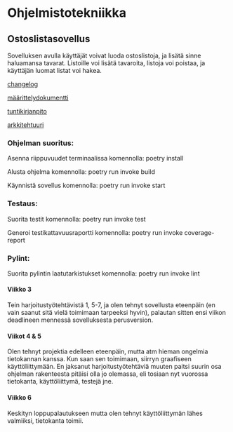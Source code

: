 # Ohjelmistotekniikka

## Ostoslistasovellus

Sovelluksen avulla käyttäjät voivat luoda ostoslistoja, ja lisätä sinne haluamansa tavarat. Listoille voi lisätä tavaroita, listoja voi poistaa, ja käyttäjän luomat listat voi hakea.
 

[changelog](https://github.com/irelinna/ohte/blob/main/dokumentaatio/changelog.md)

[määrittelydokumentti](https://github.com/irelinna/ohte/blob/main/dokumentaatio/maarittelydokumentti.md)

[tuntikirjanpito](https://github.com/irelinna/ohte/blob/main/dokumentaatio/tuntikirjanpito.md)

[arkkitehtuuri](https://github.com/irelinna/ohte/blob/main/dokumentaatio/arkkitehtuuri.md)

### Ohjelman suoritus:
Asenna riippuvuudet terminaalissa komennolla: poetry install

Alusta ohjelma komennolla: poetry run invoke build

Käynnistä sovellus komennolla: poetry run invoke start

### Testaus: 
Suorita testit komennolla: poetry run invoke test

Generoi testikattavuusraportti komennolla: poetry run invoke coverage-report

### Pylint:
Suorita pylintin laatutarkistukset komennolla: poetry run invoke lint


#### Viikko 3

Tein harjoitustyötehtävistä 1, 5-7, ja olen tehnyt sovellusta eteenpäin (en vain saanut sitä vielä toimimaan tarpeeksi hyvin), palautan sitten ensi viikon deadlineen mennessä sovelluksesta perusversion.

#### Viikot 4 & 5

Olen tehnyt projektia edelleen eteenpäin, mutta atm hieman ongelmia tietokannan kanssa. Kun saan sen toimimaan, siirryn graafiseen käyttöliittymään. En jaksanut harjoitustyötehtäviä muuten paitsi suurin osa ohjelman rakenteesta pitäisi olla jo olemassa, eli tosiaan nyt vuorossa tietokanta, käyttöliittymä, testejä jne.

#### Viikko 6

Keskityn loppupalautukseen mutta olen tehnyt käyttöliittymän lähes valmiiksi, tietokanta toimii.
